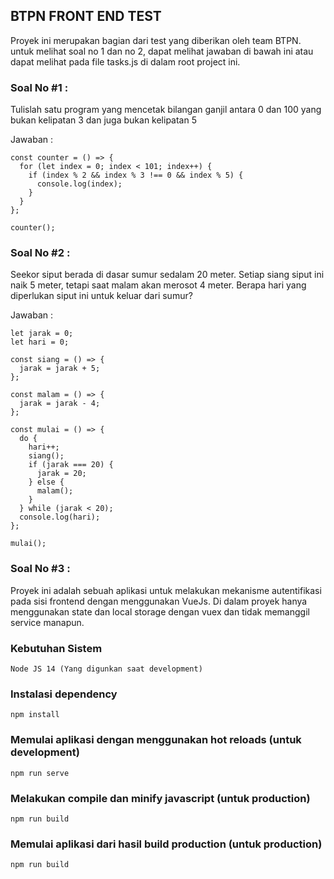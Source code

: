 ## BTPN FRONT END TEST

Proyek ini merupakan bagian dari test yang diberikan oleh team BTPN. untuk melihat soal no 1 dan no 2, dapat melihat jawaban di bawah ini atau dapat melihat pada file tasks.js di dalam root project ini.

### Soal No #1 :

Tulislah satu program yang mencetak bilangan ganjil antara 0 dan 100 yang bukan kelipatan 3 dan juga bukan kelipatan 5

Jawaban :

```
const counter = () => {
  for (let index = 0; index < 101; index++) {
    if (index % 2 && index % 3 !== 0 && index % 5) {
      console.log(index);
    }
  }
};

counter();
```

### Soal No #2 :

Seekor siput berada di dasar sumur sedalam 20 meter.
Setiap siang siput ini naik 5 meter, tetapi saat malam akan merosot 4 meter.
Berapa hari yang diperlukan siput ini untuk keluar dari sumur?

Jawaban :

```
let jarak = 0;
let hari = 0;

const siang = () => {
  jarak = jarak + 5;
};

const malam = () => {
  jarak = jarak - 4;
};

const mulai = () => {
  do {
    hari++;
    siang();
    if (jarak === 20) {
      jarak = 20;
    } else {
      malam();
    }
  } while (jarak < 20);
  console.log(hari);
};

mulai();
```

### Soal No #3 :

Proyek ini adalah sebuah aplikasi untuk melakukan mekanisme autentifikasi pada sisi frontend dengan menggunakan VueJs. Di dalam proyek hanya menggunakan state dan local storage dengan vuex dan tidak memanggil service manapun.

### Kebutuhan Sistem

```
Node JS 14 (Yang digunkan saat development)
```

### Instalasi dependency

```
npm install
```

### Memulai aplikasi dengan menggunakan hot reloads (untuk development)

```
npm run serve
```

### Melakukan compile dan minify javascript (untuk production)

```
npm run build
```

### Memulai aplikasi dari hasil build production (untuk production)

```
npm run build
```
